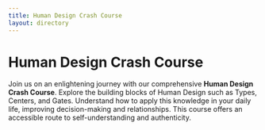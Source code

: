 ```yaml
---
title: Human Design Crash Course
layout: directory
---
```

# Human Design Crash Course
Join us on an enlightening journey with our comprehensive **Human Design Crash Course**. Explore the building blocks of Human Design such as Types, Centers, and Gates. Understand how to apply this knowledge in your daily life, improving decision-making and relationships. This course offers an accessible route to self-understanding and authenticity.